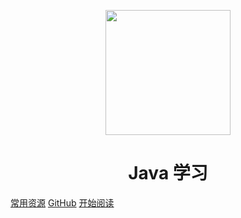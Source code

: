 <p align="center">
<img src="./media/pictures/logo.png" width="200" height="200"/>
</p>


<h1 align="center">Java 学习</h1>

[常用资源](https://gitee.com/gu_chun_bo/java-construct)
[GitHub](<https://gitee.com/gu_chun_bo/java-construct>)
[开始阅读](#java)